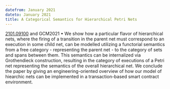 ```yaml
---
datefrom: January 2021
dateto: January 2021
title: A Categorical Semantics for Hierarchical Petri Nets
---
```


[2101.09100](stuff/hierarchical.pdf) and GCM2021 • We show how a particular flavor of hierarchical nets, where the firing of a transition in the parent net must correspond to an execution in some child net, can be modelled utilizing a functorial semantics from a free category - representing the parent net - to the category of sets and spans between them. This semantics can be internalized via Grothendieck construction, resulting in the category of executions of a Petri net representing the semantics of the overall hierarchical net. We conclude the paper by giving an engineering-oriented overview of how our model of hiearchic nets can be implemented in a transaction-based smart contract environment.